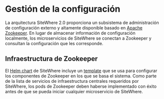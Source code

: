 # Gestión de la configuración

<Seo/>

La arquitectura SiteWhere 2.0 proporciona un subsistema de administración de configuración externo y altamente 
disponible basado en [Apache Zookeeper](https://zookeeper.apache.org/). En lugar de almacenar información de 
configuración localmente, los microservicios de SiteWhere se conectan a Zookeeper y consultan la configuración 
que les corresponde.

## Infraestructura de Zookeeper 

El [Helm chart](https://github.com/sitewhere/sitewhere-k8s/tree/sitewhere-k8s-0.2.0/charts) de SiteWhere
incluye un [template](https://github.com/sitewhere/sitewhere-k8s/blob/sitewhere-2.0.1/charts/sitewhere/templates/Zookeeper.yaml)
que se usa para configurar los componentes de Zookeeper en los que se basa el sistema. Como parte de la lista 
de servicios de infraestructura centrales requeridos por SiteWhere, los pods de Zookeeper deben haberse 
implementado con éxito antes de que se pueda iniciar cualquier microservicio de SiteWhere.
